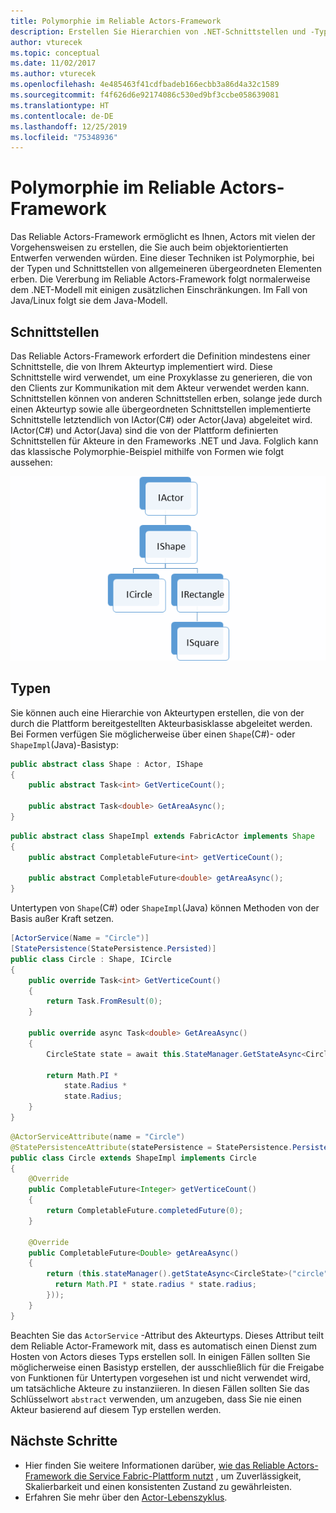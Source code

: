 ```yaml
---
title: Polymorphie im Reliable Actors-Framework
description: Erstellen Sie Hierarchien von .NET-Schnittstellen und -Typen im Reliable Actors-Framework zur Wiederverwendung von Funktionen und API-Definitionen.
author: vturecek
ms.topic: conceptual
ms.date: 11/02/2017
ms.author: vturecek
ms.openlocfilehash: 4e485463f41cdfbadeb166ecbb3a86d4a32c1589
ms.sourcegitcommit: f4f626d6e92174086c530ed9bf3ccbe058639081
ms.translationtype: HT
ms.contentlocale: de-DE
ms.lasthandoff: 12/25/2019
ms.locfileid: "75348936"
---
```

# <a name="polymorphism-in-the-reliable-actors-framework"></a>Polymorphie im Reliable Actors-Framework
Das Reliable Actors-Framework ermöglicht es Ihnen, Actors mit vielen der Vorgehensweisen zu erstellen, die Sie auch beim objektorientierten Entwerfen verwenden würden. Eine dieser Techniken ist Polymorphie, bei der Typen und Schnittstellen von allgemeineren übergeordneten Elementen erben. Die Vererbung im Reliable Actors-Framework folgt normalerweise dem .NET-Modell mit einigen zusätzlichen Einschränkungen. Im Fall von Java/Linux folgt sie dem Java-Modell.

## <a name="interfaces"></a>Schnittstellen
Das Reliable Actors-Framework erfordert die Definition mindestens einer Schnittstelle, die von Ihrem Akteurtyp implementiert wird. Diese Schnittstelle wird verwendet, um eine Proxyklasse zu generieren, die von den Clients zur Kommunikation mit dem Akteur verwendet werden kann. Schnittstellen können von anderen Schnittstellen erben, solange jede durch einen Akteurtyp sowie alle übergeordneten Schnittstellen implementierte Schnittstelle letztendlich von IActor(C#) oder Actor(Java) abgeleitet wird. IActor(C#) und Actor(Java) sind die von der Plattform definierten Schnittstellen für Akteure in den Frameworks .NET und Java. Folglich kann das klassische Polymorphie-Beispiel mithilfe von Formen wie folgt aussehen:

![Schnittstellenhierarchie für Formakteure][shapes-interface-hierarchy]

## <a name="types"></a>Typen
Sie können auch eine Hierarchie von Akteurtypen erstellen, die von der durch die Plattform bereitgestellten Akteurbasisklasse abgeleitet werden. Bei Formen verfügen Sie möglicherweise über einen `Shape`(C#)- oder `ShapeImpl`(Java)-Basistyp:

```csharp
public abstract class Shape : Actor, IShape
{
    public abstract Task<int> GetVerticeCount();

    public abstract Task<double> GetAreaAsync();
}
```
```Java
public abstract class ShapeImpl extends FabricActor implements Shape
{
    public abstract CompletableFuture<int> getVerticeCount();

    public abstract CompletableFuture<double> getAreaAsync();
}
```

Untertypen von `Shape`(C#) oder `ShapeImpl`(Java) können Methoden von der Basis außer Kraft setzen.

```csharp
[ActorService(Name = "Circle")]
[StatePersistence(StatePersistence.Persisted)]
public class Circle : Shape, ICircle
{
    public override Task<int> GetVerticeCount()
    {
        return Task.FromResult(0);
    }

    public override async Task<double> GetAreaAsync()
    {
        CircleState state = await this.StateManager.GetStateAsync<CircleState>("circle");

        return Math.PI *
            state.Radius *
            state.Radius;
    }
}
```
```Java
@ActorServiceAttribute(name = "Circle")
@StatePersistenceAttribute(statePersistence = StatePersistence.Persisted)
public class Circle extends ShapeImpl implements Circle
{
    @Override
    public CompletableFuture<Integer> getVerticeCount()
    {
        return CompletableFuture.completedFuture(0);
    }

    @Override
    public CompletableFuture<Double> getAreaAsync()
    {
        return (this.stateManager().getStateAsync<CircleState>("circle").thenApply(state->{
          return Math.PI * state.radius * state.radius;
        }));
    }
}
```

Beachten Sie das `ActorService` -Attribut des Akteurtyps. Dieses Attribut teilt dem Reliable Actor-Framework mit, dass es automatisch einen Dienst zum Hosten von Actors dieses Typs erstellen soll. In einigen Fällen sollten Sie möglicherweise einen Basistyp erstellen, der ausschließlich für die Freigabe von Funktionen für Untertypen vorgesehen ist und nicht verwendet wird, um tatsächliche Akteure zu instanziieren. In diesen Fällen sollten Sie das Schlüsselwort `abstract` verwenden, um anzugeben, dass Sie nie einen Akteur basierend auf diesem Typ erstellen werden.

## <a name="next-steps"></a>Nächste Schritte
* Hier finden Sie weitere Informationen darüber, [wie das Reliable Actors-Framework die Service Fabric-Plattform nutzt](service-fabric-reliable-actors-platform.md) , um Zuverlässigkeit, Skalierbarkeit und einen konsistenten Zustand zu gewährleisten.
* Erfahren Sie mehr über den [Actor-Lebenszyklus](service-fabric-reliable-actors-lifecycle.md).

<!-- Image references -->

[shapes-interface-hierarchy]: ./media/service-fabric-reliable-actors-polymorphism/Shapes-Interface-Hierarchy.png
